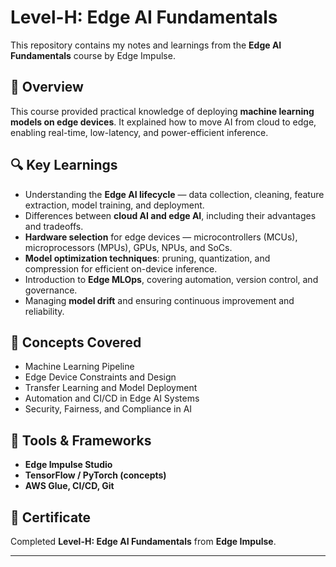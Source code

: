 # Level-H: Edge AI Fundamentals

This repository contains my notes and learnings from the **Edge AI Fundamentals** course by Edge Impulse.

## 📘 Overview

This course provided practical knowledge of deploying **machine learning models on edge devices**. It explained how to move AI from cloud to edge, enabling real-time, low-latency, and power-efficient inference.

## 🔍 Key Learnings

* Understanding the **Edge AI lifecycle** — data collection, cleaning, feature extraction, model training, and deployment.
* Differences between **cloud AI and edge AI**, including their advantages and tradeoffs.
* **Hardware selection** for edge devices — microcontrollers (MCUs), microprocessors (MPUs), GPUs, NPUs, and SoCs.
* **Model optimization techniques**: pruning, quantization, and compression for efficient on-device inference.
* Introduction to **Edge MLOps**, covering automation, version control, and governance.
* Managing **model drift** and ensuring continuous improvement and reliability.

## 🧠 Concepts Covered

* Machine Learning Pipeline
* Edge Device Constraints and Design
* Transfer Learning and Model Deployment
* Automation and CI/CD in Edge AI Systems
* Security, Fairness, and Compliance in AI

## 🚀 Tools & Frameworks

* **Edge Impulse Studio**
* **TensorFlow / PyTorch (concepts)**
* **AWS Glue, CI/CD, Git**

## 📎 Certificate

Completed **Level-H: Edge AI Fundamentals** from **Edge Impulse**.

---
